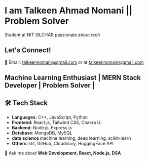 # I am Talkeen Ahmad Nomani || Problem Solver

Student at NIT SILCHAR passionate about *tech*
## Let's Connect!
💌 Email: talkeennomani@gmail.com or at talkeennomani@gmail.com

## Machine Learning Enthusiast  |  MERN Stack Developer |  Problem Solver | 

## 🛠️ Tech Stack
- **Languages:** C++, JavaScript, Python  
- **Frontend:** React.js, Tailwind CSS, Chakra UI  
- **Backend:** Node.js, Express.js  
- **Database:** MongoDB, MySQL
- **data science** machine learning, deep learning, scikit-learn
- **Others:** Git, GitHub, Cloudinary, HuggingFace API  



💬 Ask me about **Web Development, React, Node.js, DSA**

<!---
TalkeenAhmadNomani/TalkeenAhmadNomani is a ✨ special ✨ repository because its `README.md` (this file) appears on your GitHub profile.
You can click the Preview link to take a look at your changes.
--->
